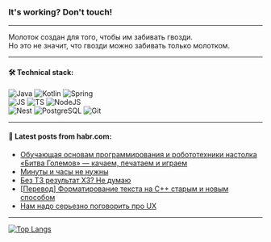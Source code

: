 ### It's working? Don't touch!

---
Молоток создан для того, чтобы им забивать гвозди. <br>
Но это не значит, что гвозди можно забивать только молотком.

---

#### 🛠️ Technical stack:

![Java](https://img.shields.io/badge/Java-informational?logo=Oracle&style=flat&logoColor=white&color=FF4500)
![Kotlin](https://img.shields.io/badge/Kotlin-informational?logo=Kotlin&style=flat&logoColor=white&color=774D97)
![Spring](https://img.shields.io/badge/SpringBoot-informational?logo=SpringBoot&style=flat&logoColor=white&color=6DB33F) <br>
![JS](https://img.shields.io/badge/JS-informational?logo=javaScript&style=flat&logoColor=black&color=F7Df1E)
![TS](https://img.shields.io/badge/TypeScript-informational?logo=typeScript&style=flat&logoColor=black&color=0667A8)
![NodeJS](https://img.shields.io/badge/NodeJS-informational?logo=node.js&style=flat&logoColor=white&color=70A760) <br>
![Nest](https://img.shields.io/badge/NestJS-informational?logo=NestJS&style=flat&logoColor=white&color=E0234E)
![PostgreSQL](https://img.shields.io/badge/PostgreSQL-informational?logo=PostgreSQL&style=flat&logoColor=white&color=DAA520)
![Git](https://img.shields.io/badge/Git-informational?logo=git&style=flat&logoColor=white&color=778899)

___

#### 💬 Latest posts from habr.com:

<!-- BLOG-POST-LIST:START -->
- [Обучающая основам программирования и робототехники настолка «Битва Големов» — качаем, печатаем и играем](https://habr.com/ru/articles/762932/?utm_source=habrahabr&utm_medium=rss&utm_campaign=762932)
- [Минуты и часы не нужны](https://habr.com/ru/articles/762838/?utm_source=habrahabr&utm_medium=rss&utm_campaign=762838)
- [Без ТЗ результат ХЗ? Не думаю](https://habr.com/ru/articles/762908/?utm_source=habrahabr&utm_medium=rss&utm_campaign=762908)
- [[Перевод] Форматирование текста на C++ старым и новым способом](https://habr.com/ru/companies/ruvds/articles/761910/?utm_source=habrahabr&utm_medium=rss&utm_campaign=761910)
- [Нам надо серьезно поговорить про UX](https://habr.com/ru/articles/762824/?utm_source=habrahabr&utm_medium=rss&utm_campaign=762824)
<!-- BLOG-POST-LIST:END -->

---
[![Top Langs](https://github-readme-stats-git-master-advtsetting-gmailcom.vercel.app/api/top-langs/?username=zloylis&langs_count=10&hide_title=false&title_color=e6edf3&size_weight=0.5&count_weight=0.5&layout=compact&hide_border=true&theme=dracula)](https://github.com/zloylis)

<!-- ![GitHub stats](https://github-readme-stats-git-master-advtsetting-gmailcom.vercel.app/api?username=zloylis&show_icons=true&hide_border=true&theme=dracula&hide_title=true&include_all_commits=true&count_private=true&hide=contribs&hide_rank=true) -->
